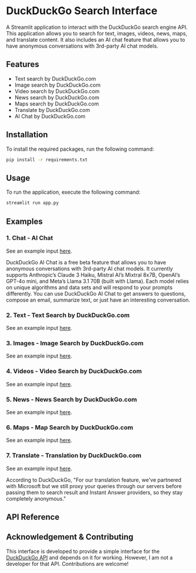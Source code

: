  DuckDuckGo Search Interface
============================

A Streamlit application to interact with the DuckDuckGo search engine API. This application allows you to search for text, images, videos, news, maps, and translate content. It also includes an AI chat feature that allows you to have anonymous conversations with 3rd-party AI chat models.

Features
--------

* Text search by DuckDuckGo.com
* Image search by DuckDuckGo.com
* Video search by DuckDuckGo.com
* News search by DuckDuckGo.com
* Maps search by DuckDuckGo.com
* Translate by DuckDuckGo.com
* AI Chat by DuckDuckGo.com

Installation
------------

To install the required packages, run the following command:

```bash
pip install -r requirements.txt
```

Usage
-----

To run the application, execute the following command:

```bash
streamlit run app.py
```

Examples
--------

### 1. Chat - AI Chat

See an example input [here](https://github.com/MasoudMiM/duckduckgo_search/tree/main?tab=readme-ov-file#1-chat---ai-chat).

DuckDuckGo AI Chat is a free beta feature that allows you to have anonymous conversations with 3rd-party AI chat models. It currently supports Anthropic’s Claude 3 Haiku, Mistral AI’s Mixtral 8x7B, OpenAI’s GPT-4o mini, and Meta’s Llama 3.1 70B (built with Llama). Each model relies on unique algorithms and data sets and will respond to your prompts differently. You can use DuckDuckGo AI Chat to get answers to questions, compose an email, summarize text, or just have an interesting conversation.

### 2. Text - Text Search by DuckDuckGo.com

See an example input [here](https://github.com/MasoudMiM/duckduckgo_search/tree/main?tab=readme-ov-file#2-text---text-search-by-duckduckgocom).

### 3. Images - Image Search by DuckDuckGo.com

See an example input [here](https://github.com/MasoudMiM/duckduckgo_search/tree/main?tab=readme-ov-file#4-images---image-search-by-duckduckgocom).

### 4. Videos - Video Search by DuckDuckGo.com

See an example input [here](https://github.com/MasoudMiM/duckduckgo_search/tree/main?tab=readme-ov-file#5-videos---video-search-by-duckduckgocom).

### 5. News - News Search by DuckDuckGo.com

See an example input [here](https://github.com/MasoudMiM/duckduckgo_search/tree/main?tab=readme-ov-file#6-news---news-search-by-duckduckgocom).

### 6. Maps - Map Search by DuckDuckGo.com

See an example input [here](https://github.com/MasoudMiM/duckduckgo_search/tree/main?tab=readme-ov-file#7-maps---map-search-by-duckduckgocom).

### 7. Translate - Translation by DuckDuckGo.com

See an example input [here](https://github.com/MasoudMiM/duckduckgo_search/tree/main?tab=readme-ov-file#8-translate---translation-by-duckduckgocom).

According to DuckDuckGo, "For our translation feature, we've partnered with Microsoft but we still proxy your queries through our servers before passing them to search result and Instant Answer providers, so they stay completely anonymous."

API Reference
-------------

Acknowledgement & Contributing
------------

This interface is developed to provide a simple interface for the [DuckDuckGo API](https://github.com/deedy5/duckduckgo_search) and depends on it for working. However, I am not a developer for that API. Contributions are welcome!